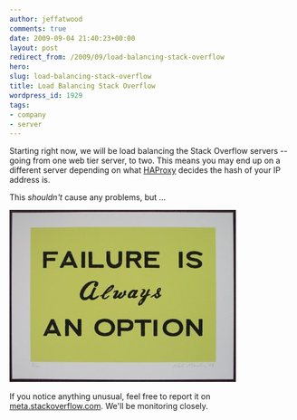 ```yaml
---
author: jeffatwood
comments: true
date: 2009-09-04 21:40:23+00:00
layout: post
redirect_from: /2009/09/load-balancing-stack-overflow
hero: 
slug: load-balancing-stack-overflow
title: Load Balancing Stack Overflow
wordpress_id: 1929
tags:
- company
- server
---
```



Starting right now, we will be load balancing the Stack Overflow servers -- going from one web tier server, to two. This means you may end up on a different server depending on what [HAProxy](http://haproxy.1wt.eu/) decides the hash of your IP address is.



This _shouldn't_ cause any problems, but ...



![Failure is always an option](/images/wordpress/il_fullxfull.73753810.jpg)



If you notice anything unusual, feel free to report it on [meta.stackoverflow.com](http://meta.stackoverflow.com). We'll be monitoring closely.

